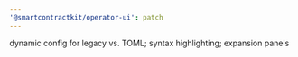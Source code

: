 ```yaml
---
'@smartcontractkit/operator-ui': patch
---
```


dynamic config for legacy vs. TOML; syntax highlighting; expansion panels
